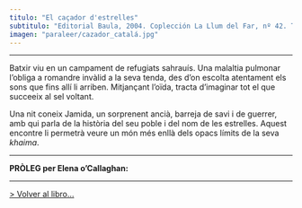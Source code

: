 ```yaml
---
titulo: "El caçador d'estrelles"
subtitulo: "Editorial Baula, 2004. Coplección La Llum del Far, nº 42. Traducido por *Elena o'Callaghan i Duch*"
imagen: "paraleer/cazador_catalá.jpg"
---
```

* * *

Batxir viu en un campament de refugiats sahrauís. Una malaltia pulmonar
l’obliga a romandre invàlid a la seva tenda, des d’on escolta atentament els
sons que fins allí li arriben. Mitjançant l’oïda, tracta d’imaginar tot el
que succeeix al sel voltant.

Una nit coneix Jamida, un sorprenent ancià, barreja de savi i de guerrer, amb
qui parla de la història del seu poble i del nom de les estrelles. Aquest
encontre li permetrà veure un món més enllà dels opacs límits de la seva
_khaima_.

* * *

**PRÒLEG per Elena o’Callaghan:**

* * *

[> Volver al libro…](http://www.ricardogomez.com/ver/libros/cazador)

